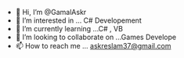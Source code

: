 - 👋 Hi, I’m @GamalAskr
- 👀 I’m interested in ... C# Developement
- 🌱 I’m currently learning ...C# , VB
- 💞️ I’m looking to collaborate on ...Games Develope
- 📫 How to reach me ... askreslam37@gmail.com

<!---
GamalAskr/GamalAskr is a ✨ special ✨ repository because its `README.md` (this file) appears on your GitHub profile.
You can click the Preview link to take a look at your changes.
--->
